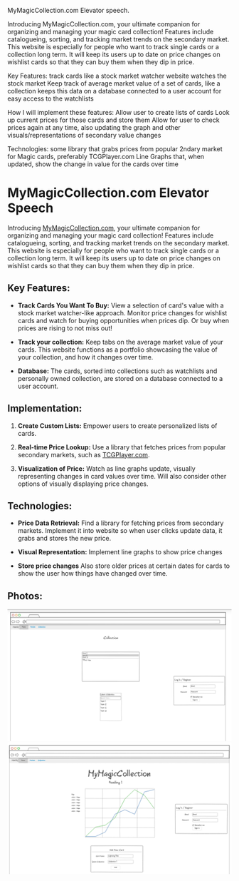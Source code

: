 MyMagicCollection.com Elevator speech.

Introducing MyMagicCollection.com, your ultimate companion for organizing and managing your magic card collection! Features include catalogueing, sorting, and tracking market trends on the secondary market. This website is especially for people who want to track single cards or a collection long term.  It will keep its users up to date on price changes on wishlist cards so that they can buy them when they dip in price.


Key Features:
track cards like a stock market watcher website watches the stock market
Keep track of average market value of a set of cards, like a collection
keeps this data on a database connected to a user account for easy access to the watchlists

How I will implement these features:
Allow user to create lists of cards
Look up current prices for those cards and store them
Allow for user to check prices again at any time, also updating the graph and other visuals/representations of secondary value changes

Technologies:
some library that grabs prices from popular 2ndary market for Magic cards, preferably TCGPlayer.com
Line Graphs that, when updated, show the change in value for the cards over time

# MyMagicCollection.com Elevator Speech

Introducing [MyMagicCollection.com](https://www.mymagiccollection.com), your ultimate companion for organizing and managing your magic card collection! Features include catalogueing, sorting, and tracking market trends on the secondary market. This website is especially for people who want to track single cards or a collection long term.  It will keep its users up to date on price changes on wishlist cards so that they can buy them when they dip in price.

## Key Features:

- **Track Cards You Want To Buy:**
  View a selection of card's value with a stock market watcher-like approach. Monitor price changes for wishlist cards and watch for buying opportunities when prices dip.  Or buy when prices are rising to not miss out!

- **Track your collection:**
  Keep tabs on the average market value of your cards.  This website functions as a portfolio showcasing the value of your collection, and how it changes over time.

- **Database:**
  The cards, sorted into collections such as watchlists and personally owned collection, are stored on a database connected to a user account.

## Implementation:

1. **Create Custom Lists:**
   Empower users to create personalized lists of cards.

2. **Real-time Price Lookup:**
   Use a library that fetches prices from popular secondary markets, such as [TCGPlayer.com](https://www.tcgplayer.com).

3. **Visualization of Price:**
   Watch as line graphs update, visually representing changes in card values over time. Will also consider other options of visually displaying price changes.

## Technologies:

- **Price Data Retrieval:**
  Find a library for fetching prices from secondary markets.  Implement it into website so when user clicks update data, it grabs and stores the new price. 

- **Visual Representation:**
  Implement line graphs to show price changes

- **Store price changes**
  Also store older prices at certain dates for cards to show the user how things have changed over time.

## Photos:
![pic1](web1.png)
![pic2](web2.png)
 
  
